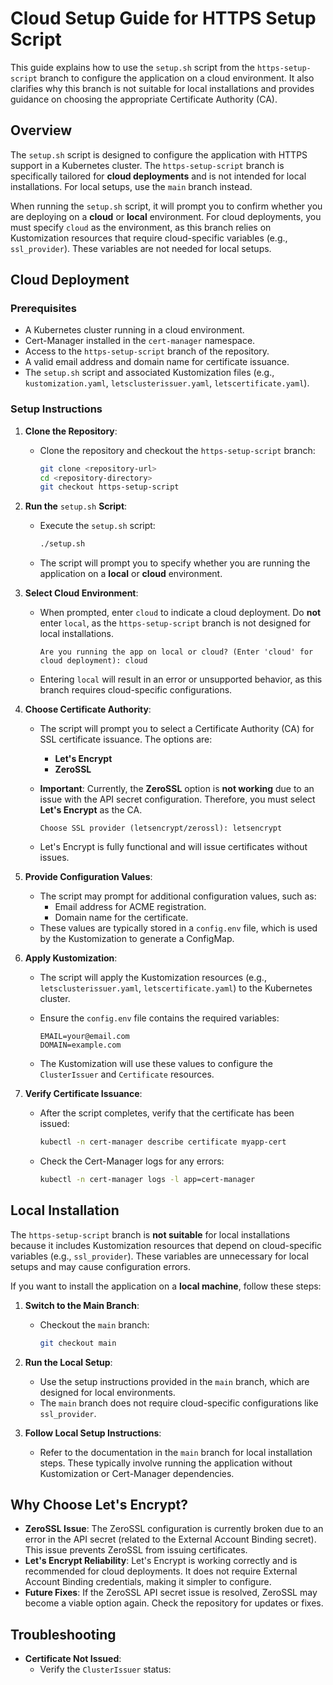 # Cloud Setup Guide for HTTPS Setup Script

This guide explains how to use the `setup.sh` script from the `https-setup-script` branch to configure the application on a cloud environment. It also clarifies why this branch is not suitable for local installations and provides guidance on choosing the appropriate Certificate Authority (CA).

## Overview

The `setup.sh` script is designed to configure the application with HTTPS support in a Kubernetes cluster. The `https-setup-script` branch is specifically tailored for **cloud deployments** and is not intended for local installations. For local setups, use the `main` branch instead.

When running the `setup.sh` script, it will prompt you to confirm whether you are deploying on a **cloud** or **local** environment. For cloud deployments, you must specify `cloud` as the environment, as this branch relies on Kustomization resources that require cloud-specific variables (e.g., `ssl_provider`). These variables are not needed for local setups.

## Cloud Deployment

### Prerequisites

- A Kubernetes cluster running in a cloud environment.
- Cert-Manager installed in the `cert-manager` namespace.
- Access to the `https-setup-script` branch of the repository.
- A valid email address and domain name for certificate issuance.
- The `setup.sh` script and associated Kustomization files (e.g., `kustomization.yaml`, `letsclusterissuer.yaml`, `letscertificate.yaml`).

### Setup Instructions

1. **Clone the Repository**:

   - Clone the repository and checkout the `https-setup-script` branch:

     ```bash
     git clone <repository-url>
     cd <repository-directory>
     git checkout https-setup-script
     ```

2. **Run the** `setup.sh` **Script**:

   - Execute the `setup.sh` script:

     ```bash
     ./setup.sh
     ```

   - The script will prompt you to specify whether you are running the application on a **local** or **cloud** environment.

3. **Select Cloud Environment**:

   - When prompted, enter `cloud` to indicate a cloud deployment. Do **not** enter `local`, as the `https-setup-script` branch is not designed for local installations.

     ```
     Are you running the app on local or cloud? (Enter 'cloud' for cloud deployment): cloud
     ```

   - Entering `local` will result in an error or unsupported behavior, as this branch requires cloud-specific configurations.

4. **Choose Certificate Authority**:

   - The script will prompt you to select a Certificate Authority (CA) for SSL certificate issuance. The options are:
     - **Let's Encrypt**
     - **ZeroSSL**

   - **Important**: Currently, the **ZeroSSL** option is **not working** due to an issue with the API secret configuration. Therefore, you must select **Let's Encrypt** as the CA.

     ```
     Choose SSL provider (letsencrypt/zerossl): letsencrypt
     ```

   - Let's Encrypt is fully functional and will issue certificates without issues.

5. **Provide Configuration Values**:

   - The script may prompt for additional configuration values, such as:
     - Email address for ACME registration.
     - Domain name for the certificate.
   - These values are typically stored in a `config.env` file, which is used by the Kustomization to generate a ConfigMap.

6. **Apply Kustomization**:

   - The script will apply the Kustomization resources (e.g., `letsclusterissuer.yaml`, `letscertificate.yaml`) to the Kubernetes cluster.
   - Ensure the `config.env` file contains the required variables:

     ```
     EMAIL=your@email.com
     DOMAIN=example.com
     ```

   - The Kustomization will use these values to configure the `ClusterIssuer` and `Certificate` resources.

7. **Verify Certificate Issuance**:

   - After the script completes, verify that the certificate has been issued:

     ```bash
     kubectl -n cert-manager describe certificate myapp-cert
     ```

   - Check the Cert-Manager logs for any errors:

     ```bash
     kubectl -n cert-manager logs -l app=cert-manager
     ```

## Local Installation

The `https-setup-script` branch is **not suitable** for local installations because it includes Kustomization resources that depend on cloud-specific variables (e.g., `ssl_provider`). These variables are unnecessary for local setups and may cause configuration errors.

If you want to install the application on a **local machine**, follow these steps:

1. **Switch to the Main Branch**:

   - Checkout the `main` branch:

     ```bash
     git checkout main
     ```

2. **Run the Local Setup**:

   - Use the setup instructions provided in the `main` branch, which are designed for local environments.
   - The `main` branch does not require cloud-specific configurations like `ssl_provider`.

3. **Follow Local Setup Instructions**:

   - Refer to the documentation in the `main` branch for local installation steps. These typically involve running the application without Kustomization or Cert-Manager dependencies.

## Why Choose Let's Encrypt?

- **ZeroSSL Issue**: The ZeroSSL configuration is currently broken due to an error in the API secret (related to the External Account Binding secret). This issue prevents ZeroSSL from issuing certificates.
- **Let's Encrypt Reliability**: Let's Encrypt is working correctly and is recommended for cloud deployments. It does not require External Account Binding credentials, making it simpler to configure.
- **Future Fixes**: If the ZeroSSL API secret issue is resolved, ZeroSSL may become a viable option again. Check the repository for updates or fixes.

## Troubleshooting

- **Certificate Not Issued**:
  - Verify the `ClusterIssuer` status:
